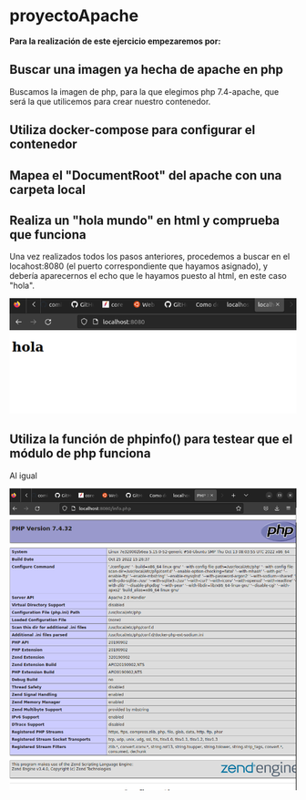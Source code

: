 # proyectoApache

 **Para la realización de este ejercicio empezaremos por:**

## Buscar una imagen ya hecha de apache en php ##

  Buscamos la imagen de php, para la que elegimos php 7.4-apache, que será la que utilicemos para crear             nuestro contenedor. 

## Utiliza docker-compose para configurar el contenedor  ##

## Mapea el "DocumentRoot" del apache con una carpeta local ##

## Realiza un "hola mundo" en html y comprueba que funciona ##

Una vez realizados todos los pasos anteriores, procedemos a buscar en el locahost:8080 (el puerto correspondiente que hayamos asignado), y debería aparecernos el echo que le hayamos puesto al html, en este caso "hola".

![imagenhtml](hola.png)

## Utiliza la función de phpinfo() para testear que el módulo de php funciona ##

Al igual

![imageninfo](php.png)

